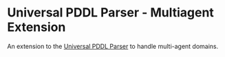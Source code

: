 
# Universal PDDL Parser - Multiagent Extension

An extension to the [Universal PDDL Parser](https://github.com/aig-upf/universal-pddl-parser) to handle multi-agent domains.

